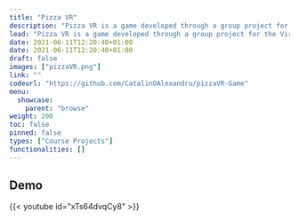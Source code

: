 ```yaml
---
title: "Pizza VR"
description: "Pizza VR is a game developed through a group project for the Virtual Environments course at UCL."
lead: "Pizza VR is a game developed through a group project for the Virtual Environments course at UCL."
date: 2021-06-11T12:20:40+01:00
date: 2021-06-11T12:20:40+01:00
draft: false
images: ["pizzaVR.png"]
link: ""
codeurl: "https://github.com/CatalinOAlexandru/pizzaVR-Game"
menu:
  showcase:
    parent: "browse"
weight: 200
toc: false
pinned: false
types: ["Course Projects"]
functionalities: []
---
```


## Demo
{{< youtube id="xTs64dvqCy8" >}}